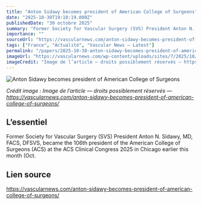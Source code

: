```yaml
---
title: "Anton Sidawy becomes president of American College of Surgeons"
date: "2025-10-30T19:10:19.000Z"
publishedDate: "30 octobre 2025"
summary: "Former Society for Vascular Surgery (SVS) President Anton N. Sidawy, MD, FACS, DFSVS, became the 106th president of the American College of Surgeons (ACS) at the ACS Clinical Congress 2025 in Chicago earlier this month (Oct."
importance: ""
sourceUrl: "https://vascularnews.com/anton-sidawy-becomes-president-of-american-college-of-surgeons/"
tags: ["France", "Actualité", "Vascular News — Latest"]
permalink: "/papers/2025-10-30-anton-sidawy-becomes-president-of-american-college-of-surgeons"
imageUrl: "https://vascularnews.com/wp-content/uploads/sites/7/2025/10/Anton-Sidawy-2024-scaled.jpg"
imageCredit: "Image de l’article — droits possiblement réservés — https://vascularnews.com/anton-sidawy-becomes-president-of-american-college-of-surgeons/"
---
```


![Anton Sidawy becomes president of American College of Surgeons](https://vascularnews.com/wp-content/uploads/sites/7/2025/10/Anton-Sidawy-2024-scaled.jpg)

*Crédit image : Image de l’article — droits possiblement réservés — https://vascularnews.com/anton-sidawy-becomes-president-of-american-college-of-surgeons/*

## L’essentiel

Former Society for Vascular Surgery (SVS) President Anton N. Sidawy, MD, FACS, DFSVS, became the 106th president of the American College of Surgeons (ACS) at the ACS Clinical Congress 2025 in Chicago earlier this month (Oct.

## Lien source

https://vascularnews.com/anton-sidawy-becomes-president-of-american-college-of-surgeons/
